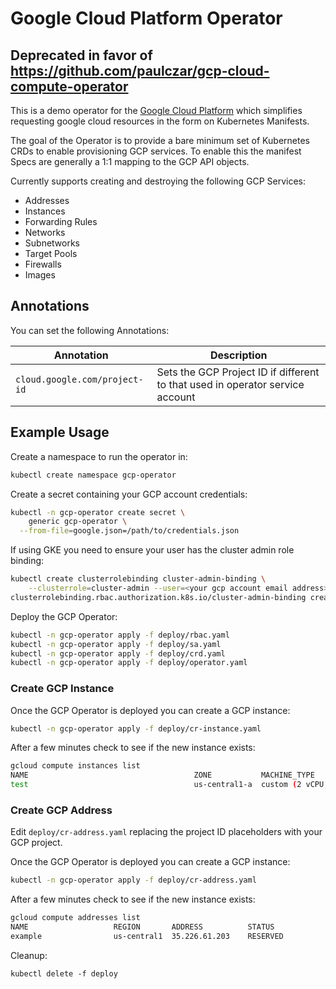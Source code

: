 # Google Cloud Platform Operator

## Deprecated in favor of https://github.com/paulczar/gcp-cloud-compute-operator

This is a demo operator for the [Google Cloud Platform](https://cloud.google.com) which simplifies requesting google cloud resources in the form on Kubernetes Manifests.

The goal of the Operator is to provide a bare minimum set of Kubernetes CRDs to enable provisioning GCP services. To enable this the manifest Specs are generally a 1:1 mapping to the GCP API objects.

Currently supports creating and destroying the following GCP Services:

* Addresses
* Instances
* Forwarding Rules
* Networks
* Subnetworks
* Target Pools
* Firewalls
* Images

## Annotations

You can set the following Annotations:

| Annotation | Description |
| ---------- | ----------- |
| `cloud.google.com/project-id` | Sets the GCP Project ID if different to that used in operator service account |


## Example Usage

Create a namespace to run the operator in:

```bash
kubectl create namespace gcp-operator
```

Create a secret containing your GCP account credentials:

```bash
kubectl -n gcp-operator create secret \
    generic gcp-operator \
  --from-file=google.json=/path/to/credentials.json
```

If using GKE you need to ensure your user has the cluster admin role binding:

```bash
kubectl create clusterrolebinding cluster-admin-binding \
    --clusterrole=cluster-admin --user=<your gcp account email address>
clusterrolebinding.rbac.authorization.k8s.io/cluster-admin-binding created
```

Deploy the GCP Operator:

```bash
kubectl -n gcp-operator apply -f deploy/rbac.yaml
kubectl -n gcp-operator apply -f deploy/sa.yaml
kubectl -n gcp-operator apply -f deploy/crd.yaml
kubectl -n gcp-operator apply -f deploy/operator.yaml
```

### Create GCP Instance

Once the GCP Operator is deployed you can create a GCP instance:

```bash
kubectl -n gcp-operator apply -f deploy/cr-instance.yaml
```

After a few minutes check to see if the new instance exists:

```bash
gcloud compute instances list
NAME                                     ZONE           MACHINE_TYPE               PREEMPTIBLE  INTERNAL_IP  EXTERNAL_IP     STATUS
test                                     us-central1-a  custom (2 vCPU, 4.00 GiB)               10.128.0.2                   RUNNING
```

### Create GCP Address

Edit `deploy/cr-address.yaml` replacing the project ID placeholders with your GCP project.

Once the GCP Operator is deployed you can create a GCP instance:

```bash
kubectl -n gcp-operator apply -f deploy/cr-address.yaml
```

After a few minutes check to see if the new instance exists:

```bash
gcloud compute addresses list
NAME                   REGION       ADDRESS          STATUS
example                us-central1  35.226.61.203    RESERVED

```

Cleanup:

```
kubectl delete -f deploy
```
